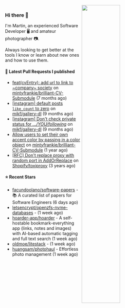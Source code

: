 <img align="right" src="https://github-profile-summary-cards.vercel.app/api/cards/profile-details?username=tinnet&theme=github" width="50%"/>
<h3 class="mt-n3">Hi there 👋</h3>

I'm Martin, an experienced Software Developer 🖥️ and amateur photographer 📷.

Always looking to get better at the tools I know or learn about new ones and how to use them.

#### 🔨 Latest Pull Requests I published

- [feat(cvEntry): add url to link to ~company~ society](https://github.com/mintyfrankie/brilliant-CV-Submodule/pull/27) on [mintyfrankie/brilliant-CV-Submodule](https://github.com/mintyfrankie/brilliant-CV-Submodule) (7 months ago)
- [[instagram] default posts `like_count` to zero](https://github.com/mikf/gallery-dl/pull/5323) on [mikf/gallery-dl](https://github.com/mikf/gallery-dl) (9 months ago)
- [[instagram] Don&#39;t check private status for *.../YOU/following*](https://github.com/mikf/gallery-dl/pull/5322) on [mikf/gallery-dl](https://github.com/mikf/gallery-dl) (9 months ago)
- [Allow users to set their own accent color by passing in a color object](https://github.com/mintyfrankie/brilliant-CV-Submodule/pull/10) on [mintyfrankie/brilliant-CV-Submodule](https://github.com/mintyfrankie/brilliant-CV-Submodule) (1 year ago)
- [[RFC] Don&#39;t replace proxy with random port in AddOrReplace](https://github.com/Shopify/toxiproxy/pull/356) on [Shopify/toxiproxy](https://github.com/Shopify/toxiproxy) (3 years ago)

#### ⭐ Recent Stars

- [facundoolano/software-papers](https://github.com/facundoolano/software-papers) - 📚 A curated list of papers for Software Engineers (6 days ago)
- [letsencrypt/openzfs-nvme-databases](https://github.com/letsencrypt/openzfs-nvme-databases) -  (1 week ago)
- [hoarder-app/hoarder](https://github.com/hoarder-app/hoarder) - A self-hostable bookmark-everything app (links, notes and images) with AI-based automatic tagging and full text search (1 week ago)
- [oldmoe/litestack](https://github.com/oldmoe/litestack) -  (1 week ago)
- [huangsam/photohaul](https://github.com/huangsam/photohaul) - Effortless photo management (1 week ago)
